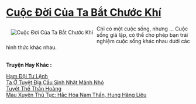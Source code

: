<a href="https://truyenwiki.net/cuoc-doi-cua-ta-bat-chuoc-khi.36011/" title="Cuộc Đời Của Ta Bắt Chước Khí"><h1>Cuộc Đời Của Ta Bắt Chước Khí</h1></a><div style="display:table"><img align="right" style="float: left; padding: 10px;" src="https://truyenwiki.net/a/img/str/src/36011.jpg" alt="Cuộc Đời Của Ta Bắt Chước Khí">Chỉ có một cuộc sống, nhưng ... Cuộc sống giả lập, có thể cho phép bạn trải nghiệm cuộc sống khác nhau dưới các hình thức khác nhau.</div><p><br><b>Truyện Hay Khác :</b></p><a href="https://truyenwiki.net/ham-doi-tu-lenh.36325/" alt="Hạm Đội Tư Lệnh">Hạm Đội Tư Lệnh</a><br/><a href="https://github.com/nownovels/wikidich/tree/master/truyenhay/35061" alt="Ta Ở Tuyệt Địa Cầu Sinh Nhặt Mảnh Nhỏ">Ta Ở Tuyệt Địa Cầu Sinh Nhặt Mảnh Nhỏ</a><br/><a href="https://github.com/nownovels/wikidich/tree/master/truyenhay/35866" alt="Tuyệt Thế Thần Hoàng">Tuyệt Thế Thần Hoàng</a><br/><a href="https://github.com/nownovels/wikidich/tree/master/truyenhay/35778" alt="Mau Xuyên Thủ Tục: Hắc Hóa Nam Thần, Hung Hăng Liêu">Mau Xuyên Thủ Tục: Hắc Hóa Nam Thần, Hung Hăng Liêu</a><br/>